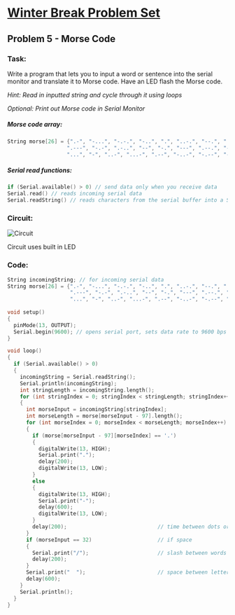 # [Winter Break Problem Set](https://bmesbuildteamucla.github.io/Winter%20Break/Problem%20Set%202)
## Problem 5 - Morse Code

### Task:
Write a program that lets you to input a word or sentence into the serial monitor and translate it to Morse code. Have an LED flash the Morse code.

*Hint: Read in inputted string and cycle through it using loops*

*Optional: Print out Morse code in Serial Monitor*

##### Morse code array:
 ```c
String morse[26] = {".-", "-...", "-.-.", "-..", ".", "..-.", "--.", "....", "..",     // A-I
                    ".---", "-.-", ".-..", "--", "-.", "---", ".--.", "--.-", ".-.",   // J-R 
                    "...", "-", "..-", "...-", ".--", "-..-", "-.--", "--.."};         // S-Z
```
##### Serial read functions:
```c
if (Serial.available() > 0) // send data only when you receive data
Serial.read() // reads incoming serial data
Serial.readString() // reads characters from the serial buffer into a String
```

### Circuit:
![Circuit](https://bmesbuildteamucla.github.io/Workshops/Workshop%202%20-%20Coding%20and%20Arduino/Activity%208%20-%20Morse%20Code/Circuit.png)

Circuit uses built in LED

### Code:
```c
String incomingString; // for incoming serial data
String morse[26] = {".-", "-...", "-.-.", "-..", ".", "..-.", "--.", "....", "..",     // A-I
                    ".---", "-.-", ".-..", "--", "-.", "---", ".--.", "--.-", ".-.",   // J-R 
                    "...", "-", "..-", "...-", ".--", "-..-", "-.--", "--.."};         // S-Z
  
void setup()
{
  pinMode(13, OUTPUT);
  Serial.begin(9600); // opens serial port, sets data rate to 9600 bps
}

void loop()
{
  if (Serial.available() > 0)                                                        // send data only when you receive data
  {
    incomingString = Serial.readString();                                            // read incoming string
    Serial.println(incomingString);                                                  // print incoming string
    int stringLength = incomingString.length();                                      // find length of incoming string
    for (int stringIndex = 0; stringIndex < stringLength; stringIndex++)             // cycle through string
    {
      int morseInput = incomingString[stringIndex];                                  // identify letter
      int morseLength = morse[morseInput - 97].length();                             // find length of morse letter
      for (int morseIndex = 0; morseIndex < morseLength; morseIndex++)               // cycle through morse code
      {
        if (morse[morseInput - 97][morseIndex] == '.')                               // dot LED, sound, print
        {
          digitalWrite(13, HIGH);
          Serial.print(".");
          delay(200);
          digitalWrite(13, LOW);
        }
        else                                                                         // dash LED, sound, print
        {
          digitalWrite(13, HIGH);
          Serial.print("-");
          delay(600);
          digitalWrite(13, LOW);
        }
        delay(200);                             // time between dots or dashes
      }
      if (morseInput == 32)                     // if space
      {
        Serial.print("/");                      // slash between words
        delay(200);
      }
      Serial.print("  ");                       // space between letters
      delay(600);
    }
    Serial.println();
  }
}
```
